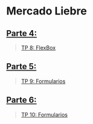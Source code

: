 # Mercado Liebre
## [Parte 4:](https://github.com/meligimenez/TPN5-MercadoLiebre/tree/parte-4)

> [TP 8: FlexBox](https://drive.google.com/file/d/1JL8Rwyu35bTkQmaC9d-r1yiXVvwMpfKs/view)

## [Parte 5:](https://github.com/meligimenez/TPN5-MercadoLiebre/tree/parte-5)

> [TP 9: Formularios](https://drive.google.com/file/d/1EZGr7eU_kUl6O3WvuIxt5i-vwpdTWmjp/view)

## [Parte 6:](https://github.com/meligimenez/TPN5-MercadoLiebre/tree/parte-6)

> [TP 10: Formularios](https://drive.google.com/file/d/1EE1IyJJFKr7AUlFtVw9EWi-oULVIOgvP/view)


